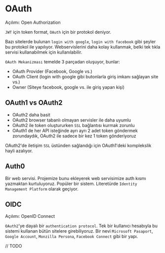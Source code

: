# OAuth

Açılımı: Open Authorization

`JWT` için token format, `OAuth` için bir protokol deniyor.

Bazı sitelerde bulunan `login with google`, `login with facebook` gibi şeyler bu protokol ile yapılıyor. Webservislerini daha kolay kullanmak, belki tek tıkla servisi kullanabilmek için kullanılabilir.

`OAuth Mekanizması` temelde 3 parçadan oluşuyor, bunlar:

- OAuth Provider (Facebook, Google vs.)
- OAuth Client (login with google gibi butonlarla giriş imkanı sağlayan site vs.)
- Owner (Siteye facebook, google vs. ile giriş yapan kişi)

## OAuth1 vs OAuth2

- OAuth2 daha basit
- OAuth2 browser tabanlı olmayan servisler ile daha uyumlu
- OAuth2 ile token oluştururken `SSL` bağlantısı kurmak zorunlu
- OAuth1 de her API isteğinde ayrı ayrı 2 adet token göndermek zorundaydık, OAuth2 ile sadece bir kez 1 token gönderiyoruz

OAuth2'de iletişim `SSL` üstünden sağlandığı için OAuth1'deki komplekslik hayli azalıyor.

## Auth0

Bir web servisi. Projemize bunu ekleyerek web servisimize auth kısmı yazmaktan kurtuluyoruz. Popüler bir sistem. Literetürde `Identity Management Platform` olarak geçiyor.

## OIDC

Açılımı: OpenID Connect

`OAuth2`'ye dayalı bir `authentication protocol`. Tek bir kullanıcı hesabıyla bu sistemi kullanan bütün sitelere girebiliyoruz. Bir nevi `Microsoft Pasaport`, `Google Account`, `Monzilla Persona`, `Facebook Connect` gibi bir yapı.

// TODO